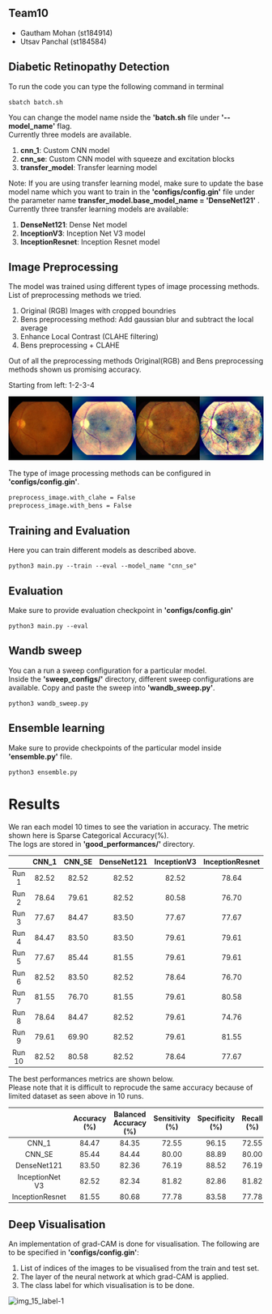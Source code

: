 ## Team10
- Gautham Mohan (st184914)
- Utsav Panchal (st184584)

## Diabetic Retinopathy Detection

To run the code you can type the following command in terminal  

```
sbatch batch.sh
```

You can change the model name nside the **'batch.sh** file under **'--model_name'** flag.  
Currently three models are available. 
1) **cnn_1**: Custom CNN model
2) **cnn_se**: Custom CNN model with squeeze and excitation blocks
3) **transfer_model**: Transfer learning model

Note: If you are using transfer learning model, make sure to update the base model name which you want to train in the **'configs/config.gin'** file under the parameter name **transfer_model.base_model_name = 'DenseNet121'** .
Currently three transfer learning models are available: 
1) **DenseNet121**: Dense Net model
2) **InceptionV3**: Inception Net V3 model 
3) **InceptionResnet**: Inception Resnet model 


## Image Preprocessing
The model was trained using different types of image processing methods.  
List of preprocessing methods we tried. 
1) Original (RGB) Images with cropped boundries
2) Bens preprocessing method: Add gaussian blur and subtract the local average
3) Enhance Local Contrast (CLAHE filtering)
5) Bens preprocessing + CLAHE

Out of all the preprocessing methods Original(RGB) and Bens preprocessing methods shown us promising accuracy.  

Starting from left: 1-2-3-4  

![](canvas.jpg)  

The type of image processing methods can be configured in **'configs/config.gin'**. 
```
preprocess_image.with_clahe = False
preprocess_image.with_bens = False
```


## Training and Evaluation
Here you can train different models as described above. 
```
python3 main.py --train --eval --model_name "cnn_se" 
```

## Evaluation
Make sure to provide evaluation checkpoint in **'configs/config.gin'**
```
python3 main.py --eval
```

## Wandb sweep
You can a run a sweep configuration for a particular model.  
Inside the **'sweep_configs/'** directory, different sweep configurations are available. Copy and paste the sweep into **'wandb_sweep.py'**. 
```
python3 wandb_sweep.py
```

## Ensemble learning
Make sure to provide checkpoints of the particular model inside **'ensemble.py'** file.  
```
python3 ensemble.py
```

# Results
We ran each model 10 times to see the variation in accuracy. The metric shown here is Sparse Categorical Accuracy(%).  
The logs are stored in **'good_performances/'** directory. 

|  | CNN_1 | CNN_SE | DenseNet121 | InceptionV3 | InceptionResnet |
| :---: | :---: | :---: | :---: | :---: | :---: |
| Run 1 | 82.52 | 82.52 | 82.52 | 82.52 | 78.64 |
| Run 2 | 78.64 | 79.61| 82.52 | 80.58 | 76.70 |
| Run 3 | 77.67 | 84.47 | 83.50 | 77.67 | 77.67 |
| Run 4 | 84.47 | 83.50 | 83.50 | 79.61 | 79.61 |
| Run 5 | 77.67 | 85.44 | 81.55 | 79.61 | 79.61 |
| Run 6 | 82.52 | 83.50 | 82.52 | 78.64 | 76.70 |
| Run 7 | 81.55 | 76.70 | 81.55 | 79.61 | 80.58 |
| Run 8 | 78.64 | 84.47 | 82.52 | 79.61 | 74.76 |
| Run 9 | 79.61 | 69.90 | 82.52 | 79.61 | 81.55 |
| Run 10 | 82.52 | 80.58 | 82.52 | 78.64 | 77.67 |



The best performances metrics are shown below.  
Please note that it is difficult to reprocude the same accuracy because of limited dataset as seen above in 10 runs.   


|  | Accuracy (%) | Balanced Accuracy (%) | Sensitivity (%) | Specificity (%) | Recall (%) | Precision(%) | F1 Score(%) | AUC (%) | 
| :---: | :---: | :---: | :---: | :---: | :---: | :---: | :---: | :---: |
| CNN_1 | 84.47 | 84.35 |  72.55 | 96.15 | 72.55 | 94.87 | 82.22 | 86.00 |
| CNN_SE | 85.44 | 84.44 | 80.00 | 88.89 | 80.00 | 82.05 | 81.01 | 85.00 |
| DenseNet121 | 83.50 | 82.36 | 76.19 | 88.52 | 76.19 | 82.05 | 79.01 | 83.00 |
| InceptionNet V3 | 82.52 | 82.34 | 81.82 | 82.86 | 81.82 | 69.23 | 75.00 | 80.00 |
| InceptionResnet | 81.55 | 80.68 | 77.78 | 83.58 | 77.78 | 71.79 | 74.67 | 80.00 |

## Deep Visualisation
An implementation of grad-CAM is done for visualisation. The following are to be specified in **'configs/config.gin'**:
1) List of indices of the images to be visualised from the train and test set.
2) The layer of the neural network at which grad-CAM is applied. 
3) The class label for which visualisation is to be done. 

![img_15_label-1](https://media.github.tik.uni-stuttgart.de/user/7666/files/e98a6663-0d2f-46a5-9e29-8d0011ec394c)



